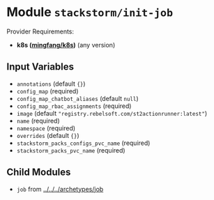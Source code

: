 
# Module `stackstorm/init-job`

Provider Requirements:
* **k8s ([mingfang/k8s](https://registry.terraform.io/providers/mingfang/k8s/latest))** (any version)

## Input Variables
* `annotations` (default `{}`)
* `config_map` (required)
* `config_map_chatbot_aliases` (default `null`)
* `config_map_rbac_assignments` (required)
* `image` (default `"registry.rebelsoft.com/st2actionrunner:latest"`)
* `name` (required)
* `namespace` (required)
* `overrides` (default `{}`)
* `stackstorm_packs_configs_pvc_name` (required)
* `stackstorm_packs_pvc_name` (required)

## Child Modules
* `job` from [../../../archetypes/job](../../../archetypes/job)

